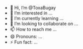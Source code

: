 - 👋 Hi, I’m @ToxaBugay
- 👀 I’m interested in ...
- 🌱 I’m currently learning ...
- 💞️ I’m looking to collaborate on ...
- 📫 How to reach me ...
- 😄 Pronouns: ...
- ⚡ Fun fact: ...

<!---
ToxaBugay/ToxaBugay is a ✨ special ✨ repository because its `README.md` (this file) appears on your GitHub profile.
You can click the Preview link to take a look at your changes.
--->
